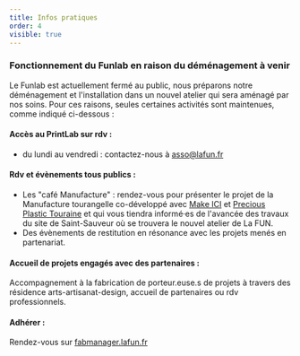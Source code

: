 ```yaml
---
title: Infos pratiques
order: 4
visible: true
---
```

### Fonctionnement du Funlab en raison du déménagement à venir

Le Funlab est actuellement fermé au public, nous préparons notre déménagement et l'installation dans un nouvel atelier qui sera aménagé par nos soins. Pour ces raisons, seules certaines activités sont maintenues, comme indiqué ci-dessous : 

#### Accès au PrintLab sur rdv :

* du lundi au vendredi : contactez-nous à asso@lafun.fr

#### Rdv et évènements tous publics :

* Les "café Manufacture" : rendez-vous pour présenter le projet de la Manufacture tourangelle co-développé avec [Make ICI](https://makeici.org/) et [Precious Plastic Touraine](https://preciousplastictouraine.fr/) et qui vous tiendra informé·es de l'avancée des travaux du site de Saint-Sauveur où se trouvera le nouvel atelier de La FUN.
* Des évènements de restitution en résonance avec les projets menés en partenariat.

#### Accueil de projets engagés avec des partenaires :

Accompagnement à la fabrication de porteur.euse.s de projets à travers des résidence arts-artisanat-design, accueil de partenaires ou rdv professionnels. 

#### Adhérer :

Rendez-vous sur [fabmanager.lafun.fr](https://fabmanager.lafun.fr/#!/)